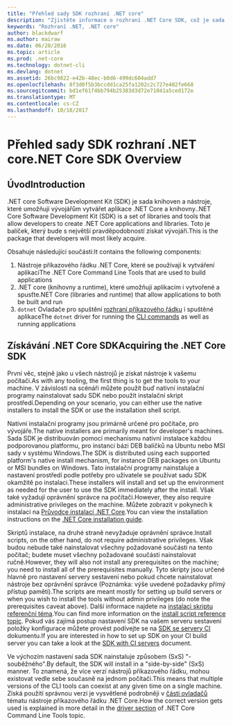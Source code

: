 ```yaml
---
title: "Přehled sady SDK rozhraní .NET core"
description: "Zjistěte informace o rozhraní .NET Core SDK, což je sada knihoven a nástroje pro vytváření projektů .NET Core."
keywords: "Rozhraní .NET, .NET core"
author: blackdwarf
ms.author: mairaw
ms.date: 06/20/2016
ms.topic: article
ms.prod: .net-core
ms.technology: dotnet-cli
ms.devlang: dotnet
ms.assetid: 26bc9822-e42b-48ec-b0d6-499dc604add7
ms.openlocfilehash: 8f3d0f5b3bccdd1ca25fa1202c2c727e402fe668
ms.sourcegitcommit: bd1ef61f4bb794b25383d3d72e71041a5ced172e
ms.translationtype: MT
ms.contentlocale: cs-CZ
ms.lasthandoff: 10/18/2017
---
```

# <a name="net-core-sdk-overview"></a><span data-ttu-id="ea476-104">Přehled sady SDK rozhraní .NET core</span><span class="sxs-lookup"><span data-stu-id="ea476-104">.NET Core SDK Overview</span></span> 

## <a name="introduction"></a><span data-ttu-id="ea476-105">Úvod</span><span class="sxs-lookup"><span data-stu-id="ea476-105">Introduction</span></span>
<span data-ttu-id="ea476-106">.NET core Software Development Kit (SDK) je sada knihoven a nástroje, které umožňují vývojářům vytvářet aplikace .NET Core a knihovny.</span><span class="sxs-lookup"><span data-stu-id="ea476-106">.NET Core Software Development Kit (SDK) is a set of libraries and tools that allow developers to create .NET Core applications and libraries.</span></span> <span data-ttu-id="ea476-107">Toto je balíček, který bude s největší pravděpodobností získat vývojáři.</span><span class="sxs-lookup"><span data-stu-id="ea476-107">This is the package that developers will most likely acquire.</span></span> 

<span data-ttu-id="ea476-108">Obsahuje následující součásti:</span><span class="sxs-lookup"><span data-stu-id="ea476-108">It contains the following components:</span></span>

1. <span data-ttu-id="ea476-109">Nástroje příkazového řádku .NET Core, které se používají k vytváření aplikací</span><span class="sxs-lookup"><span data-stu-id="ea476-109">The .NET Core Command Line Tools that are used to build applications</span></span>
2. <span data-ttu-id="ea476-110">.NET core (knihovny a runtime), které umožňují aplikacím i vytvořené a spusťte</span><span class="sxs-lookup"><span data-stu-id="ea476-110">.NET Core (libraries and runtime) that allow applications to both be built and run</span></span>
3. <span data-ttu-id="ea476-111">`dotnet` Ovladače pro spuštění [rozhraní příkazového řádku](tools/index.md) i spuštěné aplikace</span><span class="sxs-lookup"><span data-stu-id="ea476-111">The `dotnet` driver for running the [CLI commands](tools/index.md) as well as running applications</span></span>


## <a name="acquiring-the-net-core-sdk"></a><span data-ttu-id="ea476-112">Získávání .NET Core SDK</span><span class="sxs-lookup"><span data-stu-id="ea476-112">Acquiring the .NET Core SDK</span></span>
<span data-ttu-id="ea476-113">První věc, stejně jako u všech nástrojů je získat nástroje k vašemu počítači.</span><span class="sxs-lookup"><span data-stu-id="ea476-113">As with any tooling, the first thing is to get the tools to your machine.</span></span> <span data-ttu-id="ea476-114">V závislosti na scénáři můžete použít buď nativní instalační programy nainstalovat sadu SDK nebo použít instalační skript prostředí.</span><span class="sxs-lookup"><span data-stu-id="ea476-114">Depending on your scenario, you can either use the native installers to install the SDK or use the installation shell script.</span></span>

<span data-ttu-id="ea476-115">Nativní instalační programy jsou primárně určené pro počítače, pro vývojáře.</span><span class="sxs-lookup"><span data-stu-id="ea476-115">The native installers are primarily meant for developer's machines.</span></span> <span data-ttu-id="ea476-116">Sada SDK je distribuován pomocí mechanismu nativní instalace každou podporovanou platformu, pro instanci bázi DEB balíčků na Ubuntu nebo MSI sady v systému Windows.</span><span class="sxs-lookup"><span data-stu-id="ea476-116">The SDK is distributed using each supported platform's native install mechanism, for instance DEB packages on Ubuntu or MSI bundles on Windows.</span></span> <span data-ttu-id="ea476-117">Tato instalační programy nainstaluje a nastavení prostředí podle potřeby pro uživatele se používat sadu SDK okamžitě po instalaci.</span><span class="sxs-lookup"><span data-stu-id="ea476-117">These installers will install and set up the environment as needed for the user to use the SDK immediately after the install.</span></span> <span data-ttu-id="ea476-118">Však také vyžadují oprávnění správce na počítači.</span><span class="sxs-lookup"><span data-stu-id="ea476-118">However, they also require administrative privileges on the machine.</span></span> <span data-ttu-id="ea476-119">Můžete zobrazit v pokynech k instalaci na [Průvodce instalací .NET Core](https://aka.ms/dotnetcoregs).</span><span class="sxs-lookup"><span data-stu-id="ea476-119">You can view the installation instructions on the [.NET Core installation guide](https://aka.ms/dotnetcoregs).</span></span>

<span data-ttu-id="ea476-120">Skriptů instalace, na druhé straně nevyžaduje oprávnění správce.</span><span class="sxs-lookup"><span data-stu-id="ea476-120">Install scripts, on the other hand, do not require administrative privileges.</span></span> <span data-ttu-id="ea476-121">Však budou nebude také nainstalovat všechny požadované součásti na tento počítač; budete muset všechny požadované součásti nainstalovat ručně.</span><span class="sxs-lookup"><span data-stu-id="ea476-121">However, they will also not install any prerequisites on the machine; you need to install all of the prerequisites manually.</span></span> <span data-ttu-id="ea476-122">Tyto skripty jsou určené hlavně pro nastavení servery sestavení nebo pokud chcete nainstalovat nástroje bez oprávnění správce (Poznámka: výše uvedené požadavky přímý přístup paměti).</span><span class="sxs-lookup"><span data-stu-id="ea476-122">The scripts are meant mostly for setting up build servers or when you wish to install the tools without admin privileges (do note the prerequisites caveat above).</span></span> <span data-ttu-id="ea476-123">Další informace najdete na [instalaci skriptu referenční téma](tools/dotnet-install-script.md).</span><span class="sxs-lookup"><span data-stu-id="ea476-123">You can find more information on the [install script reference topic](tools/dotnet-install-script.md).</span></span> <span data-ttu-id="ea476-124">Pokud vás zajímá postup nastavení SDK na vašem serveru sestavení položky konfigurace můžete provést podívejte se na [SDK se servery CI](tools/using-ci-with-cli.md) dokumentu.</span><span class="sxs-lookup"><span data-stu-id="ea476-124">If you are interested in how to set up SDK on your CI build server you can take a look at the [SDK with CI servers](tools/using-ci-with-cli.md) document.</span></span> 

<span data-ttu-id="ea476-125">Ve výchozím nastavení sada SDK nainstaluje způsobem (SxS) "-souběžného".</span><span class="sxs-lookup"><span data-stu-id="ea476-125">By default, the SDK will install in a "side-by-side" (SxS) manner.</span></span> <span data-ttu-id="ea476-126">To znamená, že více verzí nástrojů příkazového řádku, mohou existovat vedle sebe současně na jednom počítači.</span><span class="sxs-lookup"><span data-stu-id="ea476-126">This means that multiple versions of the CLI tools can coexist at any given time on a single machine.</span></span> <span data-ttu-id="ea476-127">Získá použití správnou verzi je vysvětlené podrobněji v [části ovladačů](tools/index.md#driver) tématu nástroje příkazového řádku .NET Core.</span><span class="sxs-lookup"><span data-stu-id="ea476-127">How the correct version gets used is explained in more detail in the [driver section](tools/index.md#driver) of .NET Core Command Line Tools topic.</span></span>
